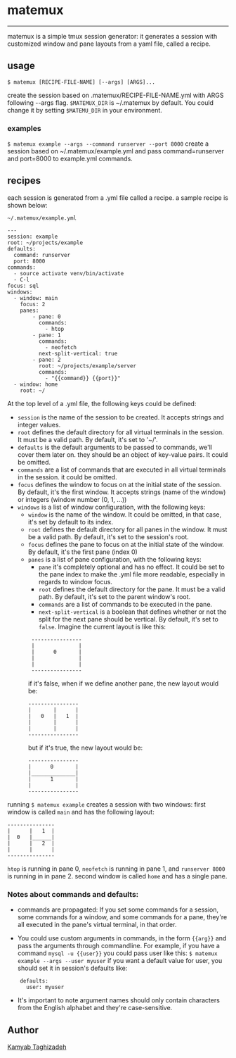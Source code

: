 # matemux
---
matemux is a simple tmux session generator: it generates a session with customized window and pane layouts from a yaml file, called a recipe.

## usage 

`$ matemux [RECIPE-FILE-NAME] [--args] [ARGS]...`

create the session based on .matemux/RECIPE-FILE-NAME.yml with ARGS following --args flag. `$MATEMUX_DIR` is ~/.matemux by default. You could change it by setting `$MATEMU_DIR` in your environment.

### examples
`$ matemux example --args --command runserver --port 8000`
create a session based on ~/.matemux/example.yml and pass command=runserver and port=8000 to example.yml commands.

## recipes
each session is generated from a .yml file called a recipe. a sample recipe is shown below:

`~/.matemux/example.yml`

```
---
session: example
root: ~/projects/example
defaults:
  command: runserver
  port: 8000
commands:
  - source activate venv/bin/activate
  - C-l
focus: sql
windows:
  - window: main
    focus: 2
    panes:
        - pane: 0
          commands:
            - htop
        - pane: 1
          commands:
            - neofetch
          next-split-vertical: true
        - pane: 2
          root: ~/projects/example/server
          commands:
            - "{{command}} {{port}}"
  - window: home
    root: ~/
```

At the top level of a .yml file, the following keys could be defined:
  - `session` is the name of the session to be created. It accepts strings and integer values.
  - `root` defines the default directory for all virtual terminals in the session. It must be a valid path. By default, it's set to '~/'.
  - `defaults` is the default arguments to be passed to commands, we'll cover them later on. they should be an object of key-value pairs. It could be omitted.
  - `commands` are a list of commands that are executed in all virtual terminals in the session. it could be omitted.
  - `focus` defines the window to focus on at the initial state of the session. By default, it's the first window. It accepts strings (name of the window) or integers (window number (0, 1, ...))
  - `windows` is a list of window configuration, with the following keys:
    - `window` is the name of the window. It could be omitted, in that case,
	  it's set by default to its index.
    - `root` defines the default directory for all panes in the window. It must be
       a valid path. By default, it's set to the session's root.
    - `focus` defines the pane to focus on at the initial state of the window.
	  By default, it's the first pane (index 0)
     - `panes` is a list of pane configuration, with the following keys:
       - `pane` it's completely optional and has no effect. It could be set to the pane index to make the .yml file more readable, especially in regards to window focus.
       - `root` defines the default directory for the pane. It must be a valid path. By default, it's set to the parent window's root.
	   - `commands` are a list of commands to be executed in the pane.
       - `next-split-vertical` is a boolean that defines whether or not the split for the next pane should be vertical. By default, it's set to `false`. Imagine the current layout is like this:
        ```
		 ----------------
		 |              |
		 |      0       |
		 |              |
		 |              |
		 ----------------
		 ```
		 if it's false, when if we define another pane, the new layout would be:
		 ```
		 ----------------
		 |       |      |
		 |   0   |   1  |
		 |       |      |
		 |       |      |
		 ----------------
		 ```
		 but if it's true, the new layout would be:
		 ```
		 ----------------
		 |      0       |
		 |______________|
		 |      1       |
		 |              |
		 ----------------
		 ```
		 
running `$ matemux example` creates a session with two windows:
first window is called `main` and has the following layout:
```
---------------
|      |   1  |
|  0   |______|
|      |   2  |
|      |      |
---------------
```
`htop` is running in pane 0, `neofetch` is running in pane 1, and `runserver 8000` is running in in pane 2.
second window is called `home` and has a single pane.

### Notes about commands and defaults:
  - commands are propagated: If you set some commands for a session, some commands for a window, and some commands for a pane, they're all executed in the pane's virtual terminal, in that order.

  - You could use custom arguments in commands, in the form `{{arg}}` and pass the arguments through commandline.  For example, if you have a command
   `mysql -u {{user}}`
   you could pass user like this:
    `$ matemux example --args --user myuser`
  if you want a default value for user, you should set it in session's defaults like:
```
    defaults:
      user: myuser
```
  - It's important to note argument names should only contain characters from the English alphabet and they're case-sensitive.

## Author
[Kamyab Taghizadeh](https://github.com/kamyab.zad)
